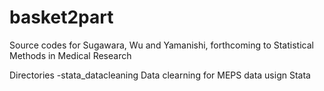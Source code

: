 # basket2part
Source codes for Sugawara, Wu and Yamanishi, forthcoming to Statistical Methods in Medical Research

Directories
-stata_datacleaning
Data clearning for MEPS data usign Stata
